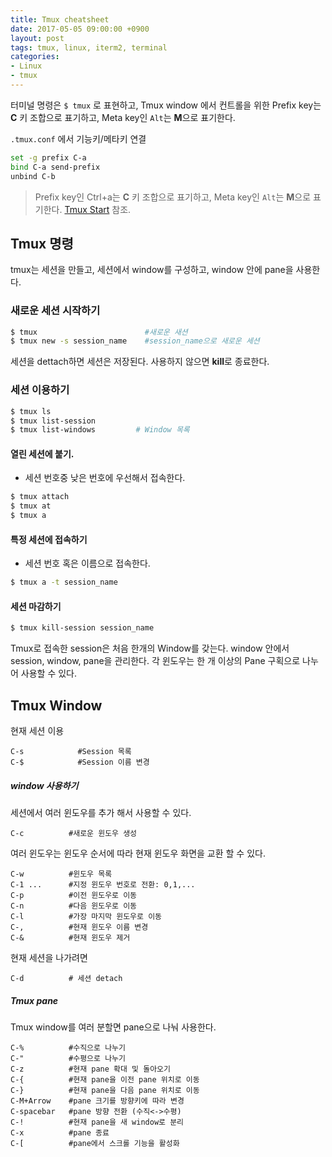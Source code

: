 ```yaml
---
title: Tmux cheatsheet
date: 2017-05-05 09:00:00 +0900
layout: post
tags: tmux, linux, iterm2, terminal
categories:
- Linux
- tmux
---
```


터미널 명령은 `$ tmux` 로 표현하고, Tmux window 에서 컨트롤을 위한 Prefix key는 **C** 키 조합으로 표기하고, Meta key인 `Alt`는 **M**으로 표기한다.

`.tmux.conf` 에서 기능키/메타키 연결

```bash
set -g prefix C-a
bind C-a send-prefix
unbind C-b
```

> Prefix key인 Ctrl+a는 **C** 키 조합으로 표기하고, Meta key인 `Alt`는 **M**으로 표기한다.
> [Tmux Start](http://localhost:4000/linux/tmux/2017/05/04/tmux-start.html) 참조.


## Tmux 명령

tmux는 세션을 만들고, 세션에서 window를 구성하고, window 안에 pane을 사용한다.

### 새로운 세션 시작하기

```bash
$ tmux                        #새로운 새션
$ tmux new -s session_name    #session_name으로 새로운 세션
```

세션을 dettach하면 세션은 저장된다. 사용하지 않으면 **kill**로 종료한다.

### 세션 이용하기

```sh
$ tmux ls
$ tmux list-session
$ tmux list-windows         # Window 목록
```

#### 열린 세션에 붙기.
 - 세션 번호중 낮은 번호에 우선해서 접속한다.

```sh
$ tmux attach
$ tmux at
$ tmux a
```

#### 특정 세션에 접속하기
 - 세션 번호 혹은 이름으로 접속한다.

```sh
$ tmux a -t session_name
```

#### 세션 마감하기

```sh
$ tmux kill-session session_name
```

Tmux로 접속한 session은 처음 한개의 Window를 갖는다. window 안에서 session, window, pane을 관리한다. 각 윈도우는 한 개 이상의 Pane 구획으로 나누어 사용할 수 있다.

## Tmux Window

현재 세션 이용

```
C-s            #Session 목록
C-$            #Session 이름 변경
```

##### window 사용하기

세션에서 여러 윈도우를 추가 해서 사용할 수 있다.

```
C-c          #새로운 윈도우 생성
```

여러 윈도우는 윈도우 순서에 따라 현재 윈도우 화면을 교환 할 수 있다.

```
C-w          #윈도우 목록
C-1 ...      #지정 윈도우 번호로 전환: 0,1,...
C-p          #이전 윈도우로 이동
C-n          #다음 윈도우로 이동
C-l          #가장 마지막 윈도우로 이동
C-,          #현재 윈도우 이름 변경
C-&          #현재 윈도우 제거
```

현재 세션을 나가려면

```
C-d          # 세션 detach
```

##### Tmux pane

Tmux window를 여러 분할면 pane으로 나눠 사용한다.

```
C-%          #수직으로 나누기
C-"          #수평으로 나누기
C-z          #현재 pane 확대 및 돌아오기
C-{          #현재 pane을 이전 pane 위치로 이동
C-}          #현재 pane을 다음 pane 위치로 이동
C-M+Arrow    #pane 크기를 방향키에 따라 변경
C-spacebar   #pane 방향 전환 (수직<->수평)
C-!          #현재 pane을 새 window로 분리
C-x          #pane 종료
C-[          #pane에서 스크롤 기능을 활성화
```

<!--
## 참조

 [spicycode/tmux.conf](https://gist.github.com/spicycode/1229612) 
 [My Tmux Configuration](http://zanshin.net/2013/09/05/my-tmux-configuration/)-->